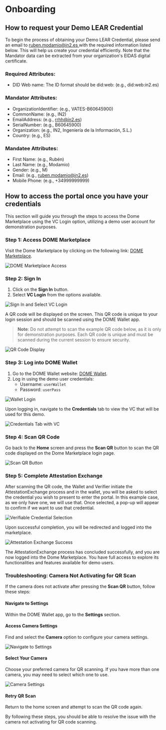 # Onboarding

## How to request your Demo LEAR Credential
To begin the process of obtaining your Demo LEAR Credential, please send an email to [ruben.modamio@in2.es ](mailto:ruben.modamio@in2.es) with the required information listed below. This will help us create your credential efficiently. Note that the Mandator data can be extracted from your organization's EIDAS digital certificate.

### Required Attributes:
+ DID Web name: The ID format should be did:web:<organizationDND> (e.g., did:web:in2.es)

### Mandator Attributes:
+ OrganizationIdentifier: (e.g., VATES-B60645900)
+ CommonName: (e.g., IN2)
+ EmailAddress: (e.g., rrhh@in2.es)
+ SerialNumber: (e.g., B60645900)
+ Organization: (e.g., IN2, Ingeniería de la Información, S.L.)
+ Country: (e.g., ES)

### Mandatee Attributes:
+ First Name: (e.g., Rubén) 
+ Last Name: (e.g., Modamio)
+ Gender: (e.g., M)
+ Email: (e.g., ruben.modamio@in2.es)
+ Mobile Phone: (e.g., +34999999999)

## How to access the portal once you have your credentials

This section will guide you through the steps to access the Dome Marketplace using the VC Login option, utilizing a demo user account for demonstration purposes.

### Step 1: Access DOME Marketplace

Visit the Dome Marketplace by clicking on the following link: [DOME Marketplace](https://dome-marketplace-dev.org).

![DOME Marketplace Access](./assets/DOME_Marketplace_Access.png)

### Step 2: Sign In

1. Click on the **Sign In** button.
2. Select **VC Login** from the options available.

![Sign In and Select VC Login](./assets/Sign_In_And_Select_VC_Login.png)

A QR code will be displayed on the screen. This QR code is unique to your login session and should be scanned using the DOME Wallet app.

> **Note**: Do not attempt to scan the example QR code below, as it is only for demonstration purposes. Each QR code is unique and must be scanned during the current session to ensure security.

![QR Code Display](./assets/QR_Popup.png)

### Step 3: Log into DOME Wallet

1. Go to the DOME Wallet website: [DOME Wallet](https://dome-wallet.eu).
2. Log in using the demo user credentials:
    - Username: `userWallet`
    - Password: `userPass`

![Wallet Login](./assets/Wallet_Login.png)

Upon logging in, navigate to the **Credentials** tab to view the VC that will be used for this demo.

![Credentials Tab with VC](./assets/DOME_Wallet_Credentials_Page.png)

### Step 4: Scan QR Code

Go back to the **Home** screen and press the **Scan QR** button to scan the QR code displayed on the Dome Marketplace login page.

![Scan QR Button](./assets/DOME_Wallet_Home_Page.png)

### Step 5: Complete Attestation Exchange

After scanning the QR code, the Wallet and Verifier initiate the AttestationExchange process and in the wallet, you will be asked to select the credential you wish to present to enter the portal. In this example case, as we only have one, we will use that. Once selected, a pop-up will appear to confirm if we want to use that credential.

![Verifiable Credential Selection](./assets/DOME_Wallet_Select_Credential.png)

Upon successful completion, you will be redirected and logged into the marketplace.

![Attestation Exchange Success](./assets/VC_Login_Success.png)

The AttestationExchange process has concluded successfully, and you are now logged into the Dome Marketplace. You have full access to explore its functionalities and features available for demo users.

### Troubleshooting: Camera Not Activating for QR Scan

If the camera does not activate after pressing the **Scan QR** button, follow these steps:

#### Navigate to Settings

Within the DOME Wallet app, go to the **Settings** section.

#### Access Camera Settings

Find and select the **Camera** option to configure your camera settings.

![Navigate to Settings](./assets/DOME_Wallet_Settings_Page.png)

#### Select Your Camera

Choose your preferred camera for QR scanning. If you have more than one camera, you may need to select which one to use.

![Camera Settings](./assets/Dome_Wallet_Camera_Selector.png)

#### Retry QR Scan

Return to the home screen and attempt to scan the QR code again.

By following these steps, you should be able to resolve the issue with the camera not activating for QR code scanning.